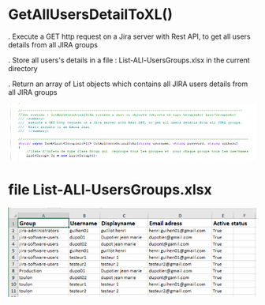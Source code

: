 # GetAllUsersDetailToXL()


. Execute a GET http request on a Jira server with Rest API, to get all users details from all JIRA groups

. Store all users's details in a file : List-ALl-UsersGroups.xlsx in the current directory

. Return an array of List objects which contains all JIRA users details from all JIRA groups

![alt text](https://github.com/guihen01/RestApi-JIRA-Lib/blob/main/GetAllUsersDetailToXL/Doc/Capture1.PNG "Logo Title Text 1")

# file List-ALl-UsersGroups.xlsx
![alt text](https://github.com/guihen01/RestApi-JIRA-Lib/blob/main/GetAllUsersDetailToXL/Doc/List-ALl-UsersGroups.PNG "Logo Title Text 1")
